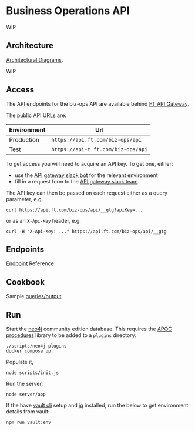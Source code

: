 # Business Operations API

WIP

## Architecture

[Architectural Diagrams](https://github.com/Financial-Times/gdpr).

WIP

## Access

The API endpoints for the biz-ops API are available behind [FT API Gateway](http://developer.ft.com/).

The public API URLs are:

| Environment   | Url                                |
| ------------- | --------------------------------   |
| Production    | `https://api.ft.com/biz-ops/api`   |
| Test          | `https://api-t.ft.com/biz-ops/api` |

To get access you will need to acquire an API key.
To get one, either:

*   use the [API gateway slack bot](https://github.com/Financial-Times/apig-api-key-warden) for the relevant environment
*   fill in a request form to the [API gateway slack team](https://financialtimes.slack.com/messages/C06GDS7UJ).

The API key can then be passed on each request either as a query parameter, e.g.

```shell
curl https://api.ft.com/biz-ops/api/__gtg?apiKey=...
```

or as an `X-Api-Key` header, e.g.

```shell
curl -H "X-Api-Key: ..." https://api.ft.com/biz-ops/api/__gtg
```

## Endpoints

[Endpoint](ENDPOINTS.md) Reference

## Cookbook

Sample [queries/output](COOKBOOK.md)

## Run

Start the [neo4j](https://neo4j.com/) community edition database. This requires the [APOC procedures](http://github.com/neo4j-contrib/neo4j-apoc-procedures) library to be added to a `plugins` directory:

```shell
./scripts/neo4j-plugins
docker compose up
```

Populate it,

```shell
node scripts/init.js
```

Run the server,

```shell
node server/app
```

If the have [vault cli](https://github.com/Financial-Times/vault/wiki/Getting-Started#login-with-the-cli) setup and [jq](https://stedolan.github.io/jq/) installed, run the below to get environment details from vault:

```shell
npm run vault:env
```
